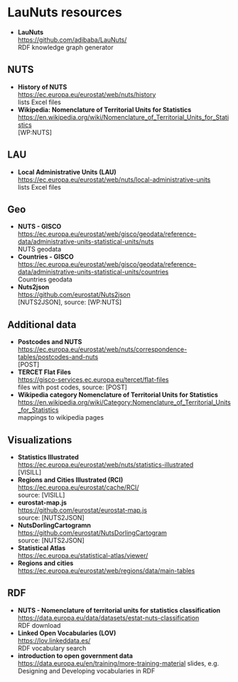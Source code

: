 # LauNuts resources

- **LauNuts**  
  https://github.com/adibaba/LauNuts/  
  RDF knowledge graph generator

## NUTS

- **History of NUTS**  
  https://ec.europa.eu/eurostat/web/nuts/history  
  lists Excel files
- **Wikipedia: Nomenclature of Territorial Units for Statistics**  
  https://en.wikipedia.org/wiki/Nomenclature_of_Territorial_Units_for_Statistics  
  [WP:NUTS]

## LAU

- **Local Administrative Units (LAU)**  
  https://ec.europa.eu/eurostat/web/nuts/local-administrative-units  
  lists Excel files

## Geo

- **NUTS - GISCO**  
  https://ec.europa.eu/eurostat/web/gisco/geodata/reference-data/administrative-units-statistical-units/nuts  
  NUTS geodata
- **Countries - GISCO**  
  https://ec.europa.eu/eurostat/web/gisco/geodata/reference-data/administrative-units-statistical-units/countries  
  Countries geodata
- **Nuts2json**  
  https://github.com/eurostat/Nuts2json  
  [NUTS2JSON], source: [WP:NUTS]

## Additional data

- **Postcodes and NUTS**  
  https://ec.europa.eu/eurostat/web/nuts/correspondence-tables/postcodes-and-nuts  
  [POST]
- **TERCET Flat Files**  
  https://gisco-services.ec.europa.eu/tercet/flat-files  
  files with post codes, source: [POST]
- **Wikipedia category Nomenclature of Territorial Units for Statistics**  
  https://en.wikipedia.org/wiki/Category:Nomenclature_of_Territorial_Units_for_Statistics  
  mappings to wikipedia pages

## Visualizations

- **Statistics Illustrated**  
  https://ec.europa.eu/eurostat/web/nuts/statistics-illustrated  
  [VISILL]
- **Regions and Cities Illustrated (RCI)**  
  https://ec.europa.eu/eurostat/cache/RCI/  
  source: [VISILL]
- **eurostat-map.js**  
  https://github.com/eurostat/eurostat-map.js  
  source: [NUTS2JSON]
- **NutsDorlingCartogramn**  
  https://github.com/eurostat/NutsDorlingCartogram  
  source: [NUTS2JSON]
- **Statistical Atlas**  
  https://ec.europa.eu/statistical-atlas/viewer/
- **Regions and cities**  
  https://ec.europa.eu/eurostat/web/regions/data/main-tables

## RDF

- **NUTS - Nomenclature of territorial units for statistics classification**  
  https://data.europa.eu/data/datasets/estat-nuts-classification  
  RDF download
- **Linked Open Vocabularies (LOV)**  
  https://lov.linkeddata.es/  
  RDF vocabulary search
- **introduction to open government data**  
  https://data.europa.eu/en/training/more-training-material
  slides, e.g. Designing and Developing vocabularies in RDF 